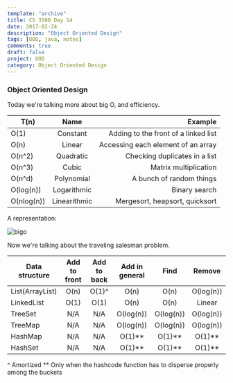 ```yaml
---
template: "archive"
title: CS 3500 Day 14
date: 2017-02-24
description: "Object Oriented Design"
tags: [OOD, java, notes]
comments: true
draft: false
project: OOD
category: Object Oriented Design
---
```


### Object Oriented Design

Today we're talking more about big O, and efficiency. 

| T(n)			| 	Name 		| 				Example					|
| ------------- |:-------------:| -------------------------------------:|
| O(1)			| Constant		| Adding to the front of a linked list	|
| O(n)			| Linear		| Accessing each element of an array	|
| O(n^2)		| Quadratic		| Checking duplicates in a list			|
| O(n^3)		| Cubic			| Matrix multiplication					|
| O(n^d)		| Polynomial	| A bunch of random things				|
| O(log(n))		| Logarithmic	| Binary search							|
| O(nlog(n))	| Linearithmic	| Mergesort, heapsort, quicksort		|


A representation:

![bigo](https://apelbaum.files.wordpress.com/2011/10/yaacovapelbaumbigoplot.jpg)

Now we're talking about the traveling salesman problem. 


| Data structure			| Add to front 	| Add to back 	| Add in general| 		Find 	| 		Remove 	|
| ------------------------- |:-------------:|:-------------:|:-------------:|:-------------:|:-------------:|
| List(ArrayList)			| O(n)			| O(1)^ 		| O(n)			| O(n)|O(log(n))| O(n)			|
| LinkedList				| O(1)			| O(1)			| O(n)			| O(n)			| Linear		|
| TreeSet					| N/A			| N/A			| O(log(n))		| O(log(n))		| O(log(n))		|
| TreeMap					| N/A			| N/A			| O(log(n))		| O(log(n))		| O(log(n))		|
| HashMap		 			| N/A			| N/A			| O(1)**		| O(1)**		| O(1)**		|
| HashSet		 			| N/A			| N/A			| O(1)**		| O(1)**		| O(1)**		|	

^ Amortized
** Only when the hashcode function has to disperse properly among the buckets